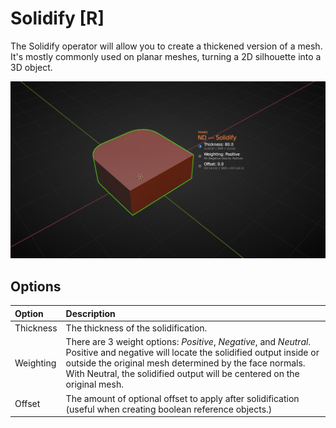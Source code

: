# Solidify [R]

The Solidify operator will allow you to create a thickened version of a mesh. It's mostly commonly used on planar meshes, turning a 2D silhouette into a 3D object.

![Solidify Operator](../_media/solidify-out.jpg ':size=800')

## Options

| Option | Description |
| :------ | :----------- |
| Thickness | The thickness of the solidification. |
| Weighting | There are 3 weight options: *Positive*, *Negative*, and *Neutral*. Positive and negative will locate the solidified output inside or outside the original mesh determined by the face normals. With Neutral, the solidified output will be centered on the original mesh. |
| Offset | The amount of optional offset to apply after solidification (useful when creating boolean reference objects.) |
